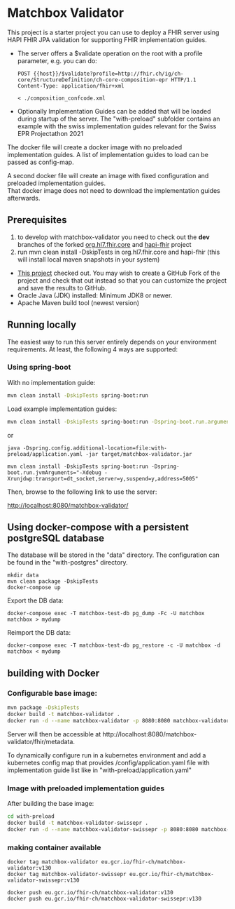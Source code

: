 # Matchbox Validator 

This project is a starter project you can use to deploy a FHIR server using HAPI FHIR JPA validation for supporting FHIR implementation guides.

- The server offers a $validate operation on the root with a profile parameter, e.g. you can do:

  ```
  POST {{host}}/$validate?profile=http://fhir.ch/ig/ch-core/StructureDefinition/ch-core-composition-epr HTTP/1.1
  Content-Type: application/fhir+xml
  
  < ./composition_confcode.xml
  ```   

- Optionally Implementation Guides can be added that will be loaded during startup of the server. The "with-preload" subfolder contains an example with the swiss implementation guides relevant for the Swiss EPR Projectathon 2021

The docker file will create a docker image with no preloaded implementation guides. A list of implementation guides to load can be passed as config-map.

A second docker file will create an image with fixed configuration and preloaded implementation guides.  
That docker image does not need to download the implementation guides afterwards.

## Prerequisites

1. to develop with matchbox-validator you need to check out the **dev** branches of the forked [org.hl7.fhir.core](https://github.com/ahdis/org.hl7.fhir.core/tree/dev) and [hapi-fhir](https://github.com/ahdis/hapi-fhir/tree/dev) project
2. run mvn clean install -DskipTests in org.hl7.fhir.core and hapi-fhir (this will install local maven snapshots in your system)

- [This project](https://github.com/ahdis/matchbox-validator) checked out. You may wish to create a GitHub Fork of the project and check that out instead so that you can customize the project and save the results to GitHub.
- Oracle Java (JDK) installed: Minimum JDK8 or newer.
- Apache Maven build tool (newest version)

## Running locally

The easiest way to run this server entirely depends on your environment requirements. At least, the following 4 ways are supported:

### Using spring-boot
With no implementation guide:
```bash
mvn clean install -DskipTests spring-boot:run
```
Load example implementation guides:
```bash
mvn clean install -DskipTests spring-boot:run -Dspring-boot.run.arguments=--spring.config.additional-location=file:with-preload/application.yaml
```
or
```
java -Dspring.config.additional-location=file:with-preload/application.yaml -jar target/matchbox-validator.jar
```

```
mvn clean install -DskipTests spring-boot:run -Dspring-boot.run.jvmArguments="-Xdebug -Xrunjdwp:transport=dt_socket,server=y,suspend=y,address=5005"
```


Then, browse to the following link to use the server:

[http://localhost:8080/matchbox-validator/](http://localhost:8080/matchbox-validator/)

## Using docker-compose with a persistent postgreSQL database

The database will be stored in the "data" directory. The configuration can be found in the "with-postgres" directory.

```
mkdir data
mvn clean package -DskipTests
docker-compose up
```

Export the DB data:
```
docker-compose exec -T matchbox-test-db pg_dump -Fc -U matchbox matchbox > mydump
```

Reimport the DB data:
```
docker-compose exec -T matchbox-test-db pg_restore -c -U matchbox -d matchbox < mydump
```


## building with Docker

### Configurable base image:

```bash
mvn package -DskipTests
docker build -t matchbox-validator .
docker run -d --name matchbox-validator -p 8080:8080 matchbox-validator
```
Server will then be accessible at http://localhost:8080/matchbox-validator/fhir/metadata. 

To dynamically configure run in a kubernetes environment and add a kubernetes config map that provides /config/application.yaml file with implementation guide list like in "with-preload/application.yaml" 

### Image with preloaded implementation guides

After building the base image:
```bash
cd with-preload
docker build -t matchbox-validator-swissepr .
docker run -d --name matchbox-validator-swissepr -p 8080:8080 matchbox-validator-swissepr
```

### making container available
```
docker tag matchbox-validator eu.gcr.io/fhir-ch/matchbox-validator:v130
docker tag matchbox-validator-swissepr eu.gcr.io/fhir-ch/matchbox-validator-swissepr:v130

docker push eu.gcr.io/fhir-ch/matchbox-validator:v130
docker push eu.gcr.io/fhir-ch/matchbox-validator-swissepr:v130
```

